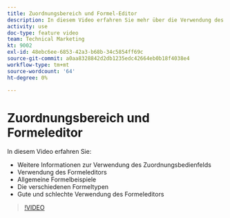 ```yaml
---
title: Zuordnungsbereich und Formel-Editor
description: In diesem Video erfahren Sie mehr über die Verwendung des Zuordnungsbereichs, des Formeleditors und häufige Formelbeispiele in [!DNL Adobe Workfront Fusion].
activity: use
doc-type: feature video
team: Technical Marketing
kt: 9002
exl-id: 48ebc6ee-6853-42a3-b68b-34c5854ff69c
source-git-commit: a0aa8328842d2db1235edc42664eb0b18f4038e4
workflow-type: tm+mt
source-wordcount: '64'
ht-degree: 0%

---
```


# Zuordnungsbereich und Formeleditor

In diesem Video erfahren Sie:

* Weitere Informationen zur Verwendung des Zuordnungsbedienfelds
* Verwendung des Formeleditors
* Allgemeine Formelbeispiele
* Die verschiedenen Formeltypen
* Gute und schlechte Verwendung des Formeleditors

>[!VIDEO](https://video.tv.adobe.com/v/335262/?quality=12)
